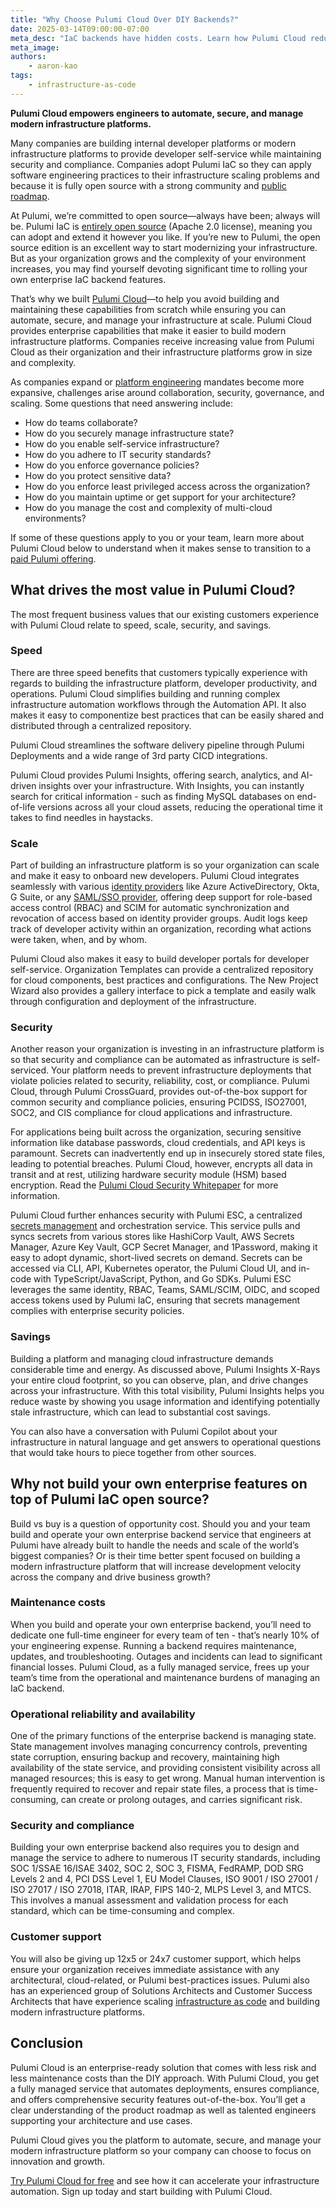 ```yaml
---
title: "Why Choose Pulumi Cloud Over DIY Backends?"
date: 2025-03-14T09:00:00-07:00
meta_desc: "IaC backends have hidden costs. Learn how Pulumi Cloud reduces operational burden, minimizes risk of outages, and makes scaling easier."
meta_image:
authors:
    - aaron-kao
tags:
    - infrastructure-as-code
---
```


**Pulumi Cloud empowers engineers to automate, secure, and manage modern infrastructure platforms.**

Many companies are building internal developer platforms or modern infrastructure platforms to provide developer self-service while maintaining security and compliance. Companies adopt Pulumi IaC so they can apply software engineering practices to their infrastructure scaling problems and because it is fully open source with a strong community and [public roadmap](https://github.com/orgs/pulumi/projects/44/).

At Pulumi, we’re committed to open source&mdash;always have been; always will be. Pulumi IaC is [entirely open source](https://github.com/pulumi/pulumi) (Apache 2.0 license), meaning you can adopt and extend it however you like. If you’re new to Pulumi, the open source edition is an excellent way to start modernizing your infrastructure. But as your organization grows and the complexity of your environment increases, you may find yourself devoting significant time to rolling your own enterprise IaC backend features.

That’s why we built [Pulumi Cloud](/product/pulumi-cloud/)&mdash;to help you avoid building and maintaining these capabilities from scratch while ensuring you can automate, secure, and manage your infrastructure at scale. Pulumi Cloud provides enterprise capabilities that make it easier to build modern infrastructure platforms. Companies receive increasing value from Pulumi Cloud as their organization and their infrastructure platforms grow in size and complexity.

As companies expand or [platform engineering](/what-is/what-is-platform-engineering/) mandates become more expansive, challenges arise around collaboration, security, governance, and scaling. Some questions that need answering include:

- How do teams collaborate?
- How do you securely manage infrastructure state?
- How do you enable self-service infrastructure?
- How do you adhere to IT security standards?
- How do you enforce governance policies?
- How do you protect sensitive data?
- How do you enforce least privileged access across the organization?
- How do you maintain uptime or get support for your architecture?
- How do you manage the cost and complexity of multi-cloud environments?

If some of these questions apply to you or your team, learn more about Pulumi Cloud below to understand when it makes sense to transition to a [paid Pulumi offering](/pricing/).

## What drives the most value in Pulumi Cloud?

The most frequent business values that our existing customers experience with Pulumi Cloud relate to speed, scale, security, and savings.

### Speed

There are three speed benefits that customers typically experience with regards to building the infrastructure platform, developer productivity, and operations. Pulumi Cloud simplifies building and running complex infrastructure automation workflows through the Automation API. It also makes it easy to componentize best practices that can be easily shared and distributed through a centralized repository.

Pulumi Cloud streamlines the software delivery pipeline through Pulumi Deployments and a wide range of 3rd party CICD integrations.

Pulumi Cloud provides Pulumi Insights, offering search, analytics, and AI-driven insights over your infrastructure. With Insights, you can instantly search for critical information - such as finding MySQL databases on end-of-life versions across all your cloud assets, reducing the operational time it takes to find needles in haystacks.

### Scale

Part of building an infrastructure platform is so your organization can scale and make it easy to onboard new developers. Pulumi Cloud integrates seamlessly with various [identity providers](/docs/pulumi-cloud/access-management/oidc/) like Azure ActiveDirectory, Okta, G Suite, or any [SAML/SSO provider](/docs/pulumi-cloud/access-management/saml/), offering deep support for role-based access control (RBAC) and SCIM for automatic synchronization and revocation of access based on identity provider groups. Audit logs keep track of developer activity within an organization, recording what actions were taken, when, and by whom.

Pulumi Cloud also makes it easy to build developer portals for developer self-service. Organization Templates can provide a centralized repository for cloud components, best practices and configurations. The New Project Wizard also provides a gallery interface to pick a template and easily walk through configuration and deployment of the infrastructure.

### Security

Another reason your organization is investing in an infrastructure platform is so that security and compliance can be automated as infrastructure is self-serviced. Your platform needs to prevent infrastructure deployments that violate policies related to security, reliability, cost, or compliance. Pulumi Cloud, through Pulumi CrossGuard, provides out-of-the-box support for common security and compliance policies, ensuring PCIDSS, ISO27001, SOC2, and CIS compliance for cloud applications and infrastructure.

For applications being built across the organization, securing sensitive information like database passwords, cloud credentials, and API keys is paramount. Secrets can inadvertently end up in insecurely stored state files, leading to potential breaches. Pulumi Cloud, however, encrypts all data in transit and at rest, utilizing hardware security module (HSM) based encryption. Read the [Pulumi Cloud Security Whitepaper](/security/pulumi-cloud-security-whitepaper.pdf) for more information.

Pulumi Cloud further enhances security with Pulumi ESC, a centralized [secrets management](/what-is/what-is-secrets-management/) and orchestration service. This service pulls and syncs secrets from various stores like HashiCorp Vault, AWS Secrets Manager, Azure Key Vault, GCP Secret Manager, and 1Password, making it easy to adopt dynamic, short-lived secrets on demand. Secrets can be accessed via CLI, API, Kubernetes operator, the Pulumi Cloud UI, and in-code with TypeScript/JavaScript, Python, and Go SDKs. Pulumi ESC leverages the same identity, RBAC, Teams, SAML/SCIM, OIDC, and scoped access tokens used by Pulumi IaC, ensuring that secrets management complies with enterprise security policies.

### Savings

Building a platform and managing cloud infrastructure demands considerable time and energy. As discussed above, Pulumi Insights X-Rays your entire cloud footprint, so you can observe, plan, and drive changes across your infrastructure. With this total visibility, Pulumi Insights helps you reduce waste by showing you usage information and identifying potentially stale infrastructure, which can lead to substantial cost savings.

You can also have a conversation with Pulumi Copilot about your infrastructure in natural language and get answers to operational questions that would take hours to piece together from other sources.

## Why not build your own enterprise features on top of Pulumi IaC open source?

Build vs buy is a question of opportunity cost. Should you and your team build and operate your own enterprise backend service that engineers at Pulumi have already built to handle the needs and scale of the world’s biggest companies? Or is their time better spent focused on building a modern infrastructure platform that will increase development velocity across the company and drive business growth?

### Maintenance costs

When you build and operate your own enterprise backend, you’ll need to dedicate one full-time engineer for every team of ten - that’s nearly 10% of your engineering expense. Running a backend requires maintenance, updates, and troubleshooting. Outages and incidents can lead to significant financial losses. Pulumi Cloud, as a fully managed service, frees up your team’s time from the operational and maintenance burdens of managing an IaC backend.

### Operational reliability and availability

One of the primary functions of the enterprise backend is managing state. State management involves managing concurrency controls, preventing state corruption, ensuring backup and recovery, maintaining high availability of the state service, and providing consistent visibility across all managed resources; this is easy to get wrong. Manual human intervention is frequently required to recover and repair state files, a process that is time-consuming, can create or prolong outages, and carries significant risk.

### Security and compliance

Building your own enterprise backend also requires you to design and manage the service to adhere to numerous IT security standards, including SOC 1/SSAE 16/ISAE 3402, SOC 2, SOC 3, FISMA, FedRAMP, DOD SRG Levels 2 and 4, PCI DSS Level 1, EU Model Clauses, ISO 9001 / ISO 27001 / ISO 27017 / ISO 27018, ITAR, IRAP, FIPS 140-2, MLPS Level 3, and MTCS. This involves a manual assessment and validation process for each standard, which can be time-consuming and complex.

### Customer support

You will also be giving up 12x5 or 24x7 customer support, which helps ensure your organization receives immediate assistance with any architectural, cloud-related, or Pulumi best-practices issues. Pulumi also has an experienced group of Solutions Architects and Customer Success Architects that have experience scaling [infrastructure as code](/what-is/what-is-infrastructure-as-code/) and building modern infrastructure platforms.

## Conclusion

Pulumi Cloud is an enterprise-ready solution that comes with less risk and less maintenance costs than the DIY approach. With Pulumi Cloud, you get a fully managed service that automates deployments, ensures compliance, and offers comprehensive security features out-of-the-box. You’ll get a clear understanding of the product roadmap as well as talented engineers supporting your architecture and use cases.

Pulumi Cloud gives you the platform to automate, secure, and manage your modern infrastructure platform so your company can choose to focus on innovation and growth.

[Try Pulumi Cloud for free](https://app.pulumi.com/) and see how it can accelerate your infrastructure automation. Sign up today and start building with Pulumi Cloud.
